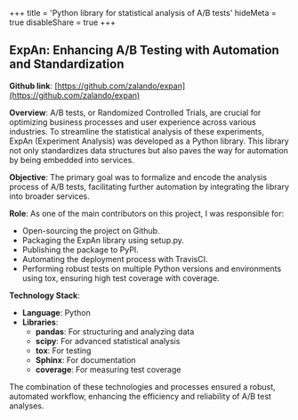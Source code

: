 +++
title = 'Python library for statistical analysis of A/B tests'
hideMeta = true
disableShare = true
+++

## ExpAn: Enhancing A/B Testing with Automation and Standardization

**Github link**: [https://github.com/zalando/expan](https://github.com/zalando/expan)

**Overview**: A/B tests, or Randomized Controlled Trials, are crucial for optimizing business processes and user experience across various industries. To streamline the statistical analysis of these experiments, ExpAn (Experiment Analysis) was developed as a Python library. This library not only standardizes data structures but also paves the way for automation by being embedded into services.

**Objective**: The primary goal was to formalize and encode the analysis process of A/B tests, facilitating further automation by integrating the library into broader services.

**Role**: As one of the main contributors on this project, I was responsible for:
- Open-sourcing the project on Github.
- Packaging the ExpAn library using setup.py.
- Publishing the package to PyPI.
- Automating the deployment process with TravisCI.
- Performing robust tests on multiple Python versions and environments using tox, ensuring high test coverage with coverage.

**Technology Stack**:
- **Language**: Python
- **Libraries**:
  - **pandas**: For structuring and analyzing data
  - **scipy**: For advanced statistical analysis
  - **tox**: For testing
  - **Sphinx**: For documentation
  - **coverage**: For measuring test coverage

The combination of these technologies and processes ensured a robust, automated workflow, enhancing the efficiency and reliability of A/B test analyses.

